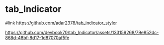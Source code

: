 # tab_Indicator
#link https://github.com/adar2378/tab_indicator_styler



https://github.com/devbook70/tab_Indicator/assets/133159268/79e852dc-868d-48bf-8d17-1d87070af5fe

